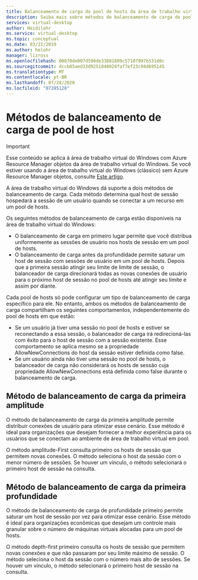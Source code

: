 ```yaml
---
title: Balanceamento de carga do pool de hosts da área de trabalho virtual do Windows-Azure
description: Saiba mais sobre métodos de balanceamento de carga do pool de hosts para um ambiente de área de trabalho virtual do Windows.
services: virtual-desktop
author: Heidilohr
ms.service: virtual-desktop
ms.topic: conceptual
ms.date: 03/21/2019
ms.author: helohr
manager: lizross
ms.openlocfilehash: 00870de007d590de33881809c57107997b531d8c
ms.sourcegitcommit: dccb85aed33d9251048024faf7ef23c94d695145
ms.translationtype: MT
ms.contentlocale: pt-BR
ms.lasthandoff: 07/28/2020
ms.locfileid: "87285128"
---
```

# <a name="host-pool-load-balancing-methods"></a>Métodos de balanceamento de carga de pool de host

>[!IMPORTANT]
>Esse conteúdo se aplica à área de trabalho virtual do Windows com Azure Resource Manager objetos da área de trabalho virtual do Windows. Se você estiver usando a área de trabalho virtual do Windows (clássico) sem Azure Resource Manager objetos, consulte [Este artigo](./virtual-desktop-fall-2019/host-pool-load-balancing-2019.md).

A área de trabalho virtual do Windows dá suporte a dois métodos de balanceamento de carga. Cada método determina qual host de sessão hospedará a sessão de um usuário quando se conectar a um recurso em um pool de hosts.

Os seguintes métodos de balanceamento de carga estão disponíveis na área de trabalho virtual do Windows:

- O balanceamento de carga em primeiro lugar permite que você distribua uniformemente as sessões de usuário nos hosts de sessão em um pool de hosts.
- O balanceamento de carga antes da profundidade permite saturar um host de sessão com sessões de usuário em um pool de hosts. Depois que a primeira sessão atingir seu limite de limite de sessão, o balanceador de carga direcionará todas as novas conexões de usuário para o próximo host de sessão no pool de hosts até atingir seu limite e assim por diante.

Cada pool de hosts só pode configurar um tipo de balanceamento de carga específico para ele. No entanto, ambos os métodos de balanceamento de carga compartilham os seguintes comportamentos, independentemente do pool de hosts em que estão:

- Se um usuário já tiver uma sessão no pool de hosts e estiver se reconectando a essa sessão, o balanceador de carga irá redirecioná-las com êxito para o host de sessão com a sessão existente. Esse comportamento se aplica mesmo se a propriedade AllowNewConnections do host da sessão estiver definida como false.
- Se um usuário ainda não tiver uma sessão no pool de hosts, o balanceador de carga não considerará os hosts de sessão cuja propriedade AllowNewConnections está definida como false durante o balanceamento de carga.

## <a name="breadth-first-load-balancing-method"></a>Método de balanceamento de carga da primeira amplitude

O método de balanceamento de carga da primeira amplitude permite distribuir conexões de usuário para otimizar esse cenário. Esse método é ideal para organizações que desejam fornecer a melhor experiência para os usuários que se conectam ao ambiente de área de trabalho virtual em pool.

O método amplitude-First consulta primeiro os hosts de sessão que permitem novas conexões. O método seleciona o host da sessão com o menor número de sessões. Se houver um vínculo, o método selecionará o primeiro host de sessão na consulta.

## <a name="depth-first-load-balancing-method"></a>Método de balanceamento de carga da primeira profundidade

O método de balanceamento de carga de profundidade primeiro permite saturar um host de sessão por vez para otimizar esse cenário. Esse método é ideal para organizações econômicas que desejam um controle mais granular sobre o número de máquinas virtuais alocadas para um pool de hosts.

O método depth-first primeiro consulta os hosts de sessão que permitem novas conexões e que não passaram por seu limite máximo de sessão. O método seleciona o host da sessão com o número mais alto de sessões. Se houver um vínculo, o método selecionará o primeiro host de sessão na consulta.
